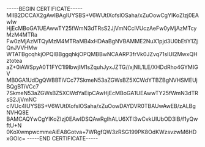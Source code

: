-----BEGIN CERTIFICATE-----
MIIB2DCCAX2gAwIBAgIUYSBS+V6WUtIXofslOSaha/xZuOowCgYIKoZIzj0EAwIw
HjEcMBoGA1UEAwwTY25fWmN3dTRsS2JjVmNCclVUczAeFw0yMjAzMTcyMzM4MTRa
Fw0zMjAzMTQyMzM4MTRaMB4xHDAaBgNVBAMME2NuX1pjd3U0bEtiY1ZjQnJVVHMw
WTATBgcqhkjOPQIBBggqhkjOPQMBBwNCAARP3frVk0JZvq71slUI2MwxQHztotea
aZ+0iAWSpyA0T1FYC1l9lbwjlM1sZquhJyxJZTG//xjNlL1LE/XHDdRho4GYMIGV
MB0GA1UdDgQWBBTiVCc77SkmeN53aZGWsBZ5XCWdYTBZBgNVHSMEUjBQgBTiVCc7
7SkmeN53aZGWsBZ5XCWdYaEipCAwHjEcMBoGA1UEAwwTY25fWmN3dTRsS2JjVmNC
clVUc4IUYSBS+V6WUtIXofslOSaha/xZuOowDAYDVR0TBAUwAwEB/zALBgNVHQ8E
BAMCAQYwCgYIKoZIzj0EAwIDSQAwRgIhALU6XTI3wCvkUlUbOD3IB/f1yQwftU+N
0KoXwmpwcmmeAiEA8Gotva+7WRgfQW3zRSG199PK8OdKWzsvzwM6HDxGOIc=
-----END CERTIFICATE-----
